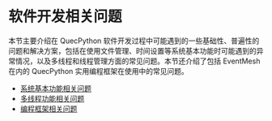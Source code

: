 # 软件开发相关问题

本节主要介绍在 QuecPython 软件开发过程中可能遇到的一些基础性、普遍性的问题和解决方案，包括在使用文件管理、时间设置等系统基本功能时可能遇到的异常情况，以及多线程和线程管理方面的常见问题。本节还介绍了包括 EventMesh 在内的 QuecPython 实用编程框架在使用中的常见问题。

- [系统基本功能相关问题](./os.md)
- [多线程功能相关问题](./threads.md)
- [编程框架相关问题](./frameworks.md)

